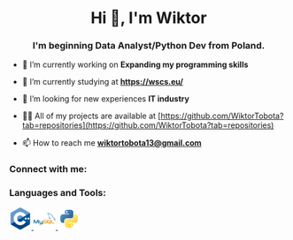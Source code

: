 <h1 align="center">Hi 👋, I'm Wiktor</h1>
<h3 align="center">I'm beginning Data Analyst/Python Dev from Poland.</h3>

- 🔭 I’m currently working on **Expanding my programming skills**

- 🌱 I’m currently studying at **https://wscs.eu/**

- 🤝 I’m looking for new experiences **IT industry**

- 👨‍💻 All of my projects are available at [https://github.com/WiktorTobota?tab=repositories](https://github.com/WiktorTobota?tab=repositories)

- 📫 How to reach me **wiktortobota13@gmail.com**

<h3 align="left">Connect with me:</h3>
<p align="left">
</p>

<h3 align="left">Languages and Tools:</h3>
<p align="left"> <a href="https://www.w3schools.com/cpp/" target="_blank" rel="noreferrer"> <img src="https://raw.githubusercontent.com/devicons/devicon/master/icons/cplusplus/cplusplus-original.svg" alt="cplusplus" width="40" height="40"/> </a> <a href="https://www.mysql.com/" target="_blank" rel="noreferrer"> <img src="https://raw.githubusercontent.com/devicons/devicon/master/icons/mysql/mysql-original-wordmark.svg" alt="mysql" width="40" height="40"/> </a> <a href="https://www.python.org" target="_blank" rel="noreferrer"> <img src="https://raw.githubusercontent.com/devicons/devicon/master/icons/python/python-original.svg" alt="python" width="40" height="40"/> </a> </p>

